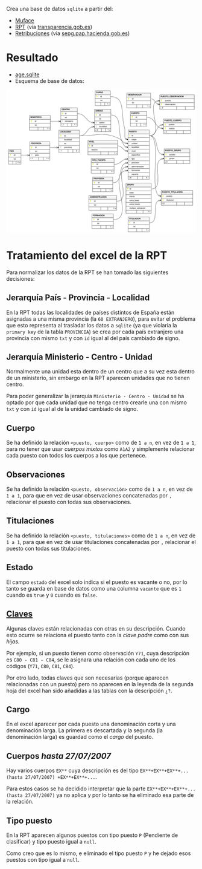 Crea una base de datos `sqlite` a partir del:

* [Muface](https://www.muface.es/muface_Home/mutualistas/cotizacion/Regimen-de-Cotizaciones.html)
* [RPT](https://transparencia.gob.es/transparencia/dam/jcr:95cf140e-cb5b-4bec-b772-a2d23b391aff/250601_Tablaconjunta.xlsx) (via [transparencia.gob.es](https://transparencia.gob.es/transparencia/transparencia_Home/index/PublicidadActiva/OrganizacionYEmpleo/Relaciones-Puestos-Trabajo.html))
* [Retribuciones](https://www.sepg.pap.hacienda.gob.es/sitios/sepg/es-ES/CostesPersonal/EstadisticasInformes/PublishingImages/Paginas/RetribucionesPersonalFuncionario/Retribuciones%20del%20personal%20funcionario.%20Real%20Decreto-ley%204%202024%20%202%25%20+0.5%25%20IPCA.pdf) (via [sepg.pap.hacienda.gob.es](https://www.sepg.pap.hacienda.gob.es/sitios/sepg/es-ES/CostesPersonal/EstadisticasInformes/Paginas/RetribucionesPersonalFuncionario.aspx))

# Resultado

- [age.sqlite](https://s-nt-s.github.io/age-db/age.sqlite)
- Esquema de base de datos:

![age](rec/age.svg)

# Tratamiento del excel de la RPT

Para normalizar los datos de la RPT se han tomado las siguientes decisiones:

## Jerarquía País - Provincia - Localidad

En la RPT todas las localidades de países distintos de España están asignadas
a una misma provincia (la `60 EXTRANJERO`), para evitar el problema que
esto representa al trasladar los datos a `sqlite` (ya que violaría la
`primary key` de la tabla `PROVINCIA`) se crea por cada país extranjero
una provincia con mismo `txt` y con `id` igual al del país cambiado de signo.

## Jerarquía Ministerio - Centro - Unidad

Normalmente una unidad esta dentro de un centro que a su vez esta dentro
de un ministerio, sin embargo en la RPT aparecen unidades que no tienen
centro.

Para poder generalizar la jerarquía `Ministerio - Centro - Unidad` se
ha optado por que cada unidad que no tenga centro crearle una con mismo
`txt` y con `id` igual al de la unidad cambiado de signo.

## Cuerpo

Se ha definido la relación `<puesto, cuerpo>` como de `1 a n`,
en vez de `1 a 1`, para no tener que usar _cuerpos mixtos_ como `A1A2`
y simplemente relacionar cada puesto con todos los cuerpos a los que pertenece.

## Observaciones

Se ha definido la relación `<puesto, observación>` como de `1 a n`,
en vez de `1 a 1`, para que en vez de usar observaciones concatenadas por `,`
relacionar el puesto con todas sus observaciones.

## Titulaciones

Se ha definido la relación `<puesto, titulaciones>` como de `1 a n`,
en vez de `1 a 1`, para que en vez de usar titulaciones concatenadas por `,`
relacionar el puesto con todas sus titulaciones.

## Estado

El campo `estado` del excel solo indica si el puesto es vacante o no,
por lo tanto se guarda en base de datos como una columna `vacante`
que es `1` cuando es `true` y `0` cuando es `false`.

## [Claves](CLAVES.md)

Algunas claves están relacionadas con otras en su descripción.
Cuando esto ocurre se relaciona el puesto tanto con la _clave padre_
como con sus _hijas_.

Por ejemplo, si un puesto tienen como observación `Y71`, cuya
descripción es `C80 - C81 - C84`, se le asignara una relación
con cada uno de los códigos (`Y71`, `C80`, `C81`, `C84`).

Por otro lado, todas claves que son necesarias (porque aparecen
relacionadas con un puesto) pero no aparecen en la leyenda
de la segunda hoja del excel han sido añadidas a las tablas
con la descripción `¿?`.

## Cargo

En el excel aparecer por cada puesto una denominación corta y
una denominación larga. La primera es descartada y la segunda
(la denominación larga) es guardad como el *cargo* del puesto.

## Cuerpos *hasta 27/07/2007*

Hay varios cuerpos `EX**` cuya descripción es del tipo
`EX**+EX**+EX**+... (hasta 27/07/2007) +EX**+EX**+...`.

Para estos casos se ha decidido interpretar que la parte
`EX**+EX**+EX**+... (hasta 27/07/2007)` ya no aplica y por
lo tanto se ha eliminado esa parte de la relación.

## Tipo puesto

En la RPT aparecen algunos puestos con tipo puesto `P`
(Pendiente de clasificar) y tipo puesto igual a `null`.

Como creo que es lo mismo, e eliminado el tipo puesto `P`
y he dejado esos puestos con tipo igual a `null`.